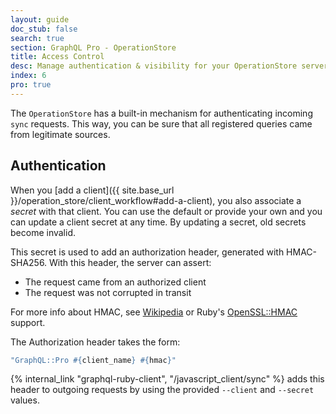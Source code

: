 ```yaml
---
layout: guide
doc_stub: false
search: true
section: GraphQL Pro - OperationStore
title: Access Control
desc: Manage authentication & visibility for your OperationStore server.
index: 6
pro: true
---
```


The `OperationStore` has a built-in mechanism for authenticating incoming `sync` requests. This way, you can be sure that all registered queries came from legitimate sources.

## Authentication

When you [add a client]({{ site.base_url }}/operation_store/client_workflow#add-a-client), you also associate a _secret_ with that client. You can use the default or provide your own and you can update a client secret at any time. By updating a secret, old secrets become invalid.

This secret is used to add an authorization header, generated with HMAC-SHA256. With this header, the server can assert:

- The request came from an authorized client
- The request was not corrupted in transit

For more info about HMAC, see [Wikipedia](https://en.wikipedia.org/wiki/Hash-based_message_authentication_code) or Ruby's [OpenSSL::HMAC](https://ruby-doc.org/stdlib-2.4.0/libdoc/openssl/rdoc/OpenSSL/HMAC.html) support.

The Authorization header takes the form:

```ruby
"GraphQL::Pro #{client_name} #{hmac}"
```

{% internal_link "graphql-ruby-client", "/javascript_client/sync" %} adds this header to outgoing requests by using the provided `--client` and `--secret` values.
